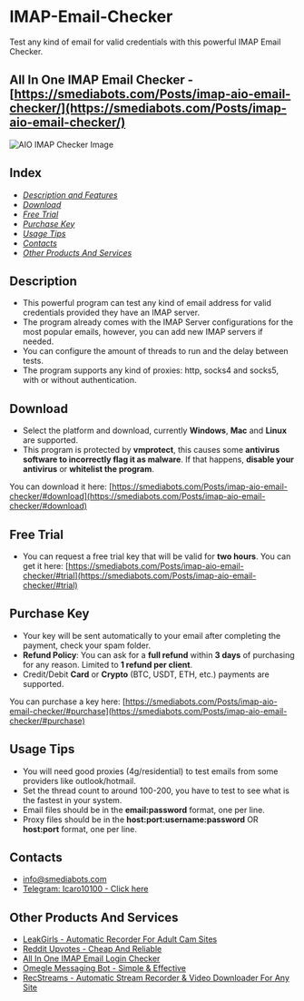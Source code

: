 # IMAP-Email-Checker
Test any kind of email for valid credentials with this powerful IMAP Email Checker.

## All In One IMAP Email Checker - [https://smediabots.com/Posts/imap-aio-email-checker/](https://smediabots.com/Posts/imap-aio-email-checker/)

![AIO IMAP Checker Image](https://smediabots.com/Images/imap-checker.webp)

## Index
- [_Description and Features_](#description)
- [_Download_](#download)
- [_Free Trial_](#free-trial)
- [_Purchase Key_](#purchase-key)
- [_Usage Tips_](#usage-tips)
- [_Contacts_](#contacts)
- [_Other Products And Services_](#other-products-and-services)

## Description
- This powerful program can test any kind of email address for valid credentials provided they have an IMAP server.
- The program already comes with the IMAP Server configurations for the most popular emails, however, you can add new IMAP servers if needed.
- You can configure the amount of threads to run and the delay between tests.
- The program supports any kind of proxies: http, socks4 and socks5, with or without authentication.

## Download
- Select the platform and download, currently **Windows**, **Mac** and **Linux** are supported.
- This program is protected by **vmprotect**, this causes some **antivirus software to incorrectly flag it as malware**. If that happens, **disable your antivirus** or **whitelist the program**.

You can download it here: [https://smediabots.com/Posts/imap-aio-email-checker/#download](https://smediabots.com/Posts/imap-aio-email-checker/#download)

## Free Trial
- You can request a free trial key that will be valid for **two hours**. You can get it here: [https://smediabots.com/Posts/imap-aio-email-checker/#trial](https://smediabots.com/Posts/imap-aio-email-checker/#trial)

## Purchase Key
- Your key will be sent automatically to your email after completing the payment, check your spam folder.
- **Refund Policy**: You can ask for a **full refund** within **3 days** of purchasing for any reason. Limited to **1 refund per client**.
- Credit/Debit **Card** or **Crypto** (BTC, USDT, ETH, etc.) payments are supported.

You can purchase a key here: [https://smediabots.com/Posts/imap-aio-email-checker/#purchase](https://smediabots.com/Posts/imap-aio-email-checker/#purchase)

## Usage Tips
- You will need good proxies (4g/residential) to test emails from some providers like outlook/hotmail.
- Set the thread count to around 100-200, you have to test to see what is the fastest in your system.
- Email files should be in the **email:password** format, one per line.
- Proxy files should be in the **host:port:username:password** OR **host:port** format, one per line.

## Contacts
- [info@smediabots.com](mailto:info@smediabots.com)
- [Telegram: Icaro10100 - Click here](https://telegram.me/Icaro10100)


## Other Products And Services
- [LeakGirls - Automatic Recorder For Adult Cam Sites](https://leakgirls.com)
- [Reddit Upvotes - Cheap And Reliable](https://smediabots.com/Posts/reddit-upvotes/)
- [All In One IMAP Email Login Checker](https://smediabots.com/Posts/imap-aio-email-checker/)
- [Omegle Messaging Bot - Simple & Effective](https://smediabots.com/Posts/omegle-message-bot/)
- [RecStreams - Automatic Stream Recorder & Video Downloader For Any Site](https://recstreams.com/)
